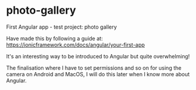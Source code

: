 # photo-gallery

First Angular app - test project: photo gallery

Have made this by following a guide at: https://ionicframework.com/docs/angular/your-first-app

It's an interesting way to be introduced to Angular but quite overwhelming!

The finalisation where I have to set permissions and so on for using the camera on Android and MacOS, I will do this later when I know more about Angular.
